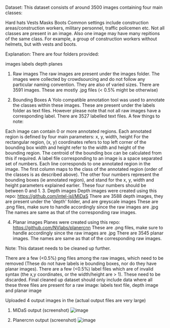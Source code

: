 Dataset:
This dataset consists of around 3500 images containing four main classes:

Hard hats
Vests
Masks
Boots
Common settings include construction areas/construction workers, military personnel, traffic policemen etc.
Not all classes are present in an image. Also one image may have many repitions of the same class.
For example, a group of construction workers without helmets, but with vests and boots.

Explanation:
There are four folders provided:

images
labels
depth
planes
1. Raw images
The raw images are present under the images folder. The images were collected by crowdsourcing and do not follow any particular naming convention.
They are also of varied sizes. There are 3591 images.
These are mostly .jpg files (< 0.5% might be otherwise)

2. Bounding Boxes
A Yolo compatible annotation tool was used to annotate the classes within these images.
These are present under the labels folder as text files. However please note that not all raw images have a corresponding label. There are 3527 labelled text files. A few things to note:

Each image can contain 0 or more annotated regions.
Each annotated region is defined by four main parameters: x, y, width, height
For the rectangular region, (x, y) coordinates refers to top left corner of the bounding box
width and height refer to the width and height of the bounding region. The centroid of the bounding box can be calculated from this if required.
A label file corresponding to an image is a space separated set of numbers. Each line corresponds to one annotated region in the image.
The first column maps to the class of the annotated region (order of the classes is as described above). The other four numbers represent the bounding boxes (ie annotated region), and stand for the x, y, width and height parameters explained earlier. These four numbers should be between 0 and 1.
3. Depth images
Depth images were created using this repo:
https://github.com/intel-isl/MiDaS
There are 3588 depth images, they are present under the 'depth' folder, and are greyscale images
These are .png files, make sure to handle accordingly since the raw images are .jpg
The names are same as that of the corresponding raw images.

4. Planar images
Planes were created using this repo:
https://github.com/NVlabs/planercnn
These are .png files, make sure to handle accordingly since the raw images are .jpg
There are 3545 planar images. The names are same as that of the corresponding raw images.

Note:
This dataset needs to be cleaned up further.

There are a few (<0.5%) png files among the raw images, which need to be removed (These do not have labels ie bounding boxes, nor do they have planar images).
There are a few (<0.5%) label files which are of invalid syntax (the x,y coordinates, or the width/height are > 1). These need to be discarded.
Final cleaned up dataset should only include data where all these three files are present for a raw image: labels text file, depth image and planar image

Uploaded 4 output images in the (actual output files are very large)

1. MiDaS output (screenshot)
![image](https://user-images.githubusercontent.com/26896746/119217284-d13ba400-baf6-11eb-90f4-4af5374a7039.png)

2. Planercnn output (screenshot)
![image](https://user-images.githubusercontent.com/26896746/119217314-0647f680-baf7-11eb-8d1e-06c1e8b5ce08.png)
